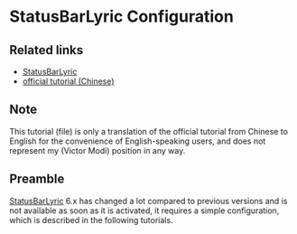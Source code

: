 # StatusBarLyric Configuration

## Related links
 - [StatusBarLyric](https://github.com/Block-Network/StatusBarLyric)
 - [official tutorial (Chinese) ](https://blog.xiaowine.cc/posts/8e64/)

## Note
This tutorial (file) is only a translation of the official tutorial from Chinese to English for the convenience of English-speaking users, and does not represent my (Victor Modi) position in any way.

## Preamble
[StatusBarLyric](https://github.com/Block-Network/StatusBarLyric) 6.x has changed a lot compared to previous versions and is not available as soon as it is activated, it requires a simple configuration, which is described in the following tutorials.

## <!-- TODO -->